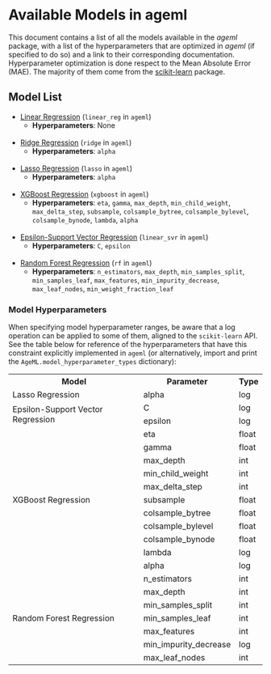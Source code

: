 # Available Models in ageml

This document contains a list of all the models available in the _ageml_ package, with a list of the hyperparameters that are optimized in _ageml_ (if specified to do so) and a link to their corresponding documentation. Hyperparameter optimization is done respect to the Mean Absolute Error (MAE). The majority of them come from the [scikit-learn](https://scikit-learn.org/stable/) package.

## Model List

- [Linear Regression](https://scikit-learn.org/stable/modules/generated/sklearn.linear_model.LinearRegression.html) (`linear_reg` in `ageml`)
  - __Hyperparameters__: None</br></br>
- [Ridge Regression](https://scikit-learn.org/stable/modules/generated/sklearn.linear_model.Ridge.html) (`ridge` in `ageml`)
  - __Hyperparameters__: `alpha`</br></br>
- [Lasso Regression](https://scikit-learn.org/stable/modules/generated/sklearn.linear_model.Lasso.html) (`lasso` in `ageml`)
  - __Hyperparameters__: `alpha`</br></br>
- [XGBoost Regression](https://xgboost.readthedocs.io/en/latest/python/python_api.html#module-xgboost.sklearn) (`xgboost` in `ageml`)
  - __Hyperparameters__: `eta`, `gamma`, `max_depth`, `min_child_weight`, `max_delta_step`, `subsample`, `colsample_bytree`, `colsample_bylevel`, `colsample_bynode`, `lambda`, `alpha`</br></br>
- [Epsilon-Support Vector Regression](https://scikit-learn.org/stable/modules/generated/sklearn.svm.SVR.html#sklearn.svm.SVR) (`linear_svr` in `ageml`)
  - __Hyperparameters__: `C`, `epsilon`</br></br>
- [Random Forest Regression](https://scikit-learn.org/stable/modules/generated/sklearn.ensemble.RandomForestRegressor.html) (`rf` in `ageml`)
  - __Hyperparameters__: `n_estimators`, `max_depth`, `min_samples_split`, `min_samples_leaf`, `max_features`, `min_impurity_decrease`, `max_leaf_nodes`, `min_weight_fraction_leaf`


### Model Hyperparameters

When specifying model hyperparameter ranges, be aware that a log operation can be applied to some of them, aligned to the `scikit-learn` API. See the table below for reference of the hyperparameters that have this constraint explicitly implemented in `ageml` (or alternatively, import and print the `AgeML.model_hyperparameter_types` dictionary):
<table>
  <tr>
    <th>Model</th>
    <th>Parameter</th>
    <th>Type</th>
  </tr>
  <tr>
    <td rowspan="1">Lasso Regression</td>
    <td>alpha</td>
    <td>log</td>
  </tr>
  <tr>
    <td rowspan="2">Epsilon-Support Vector Regression</td>
    <td>C</td>
    <td>log</td>
  </tr>
  <tr>
    <td>epsilon</td>
    <td>log</td>
  </tr>
  <tr>
    <td rowspan="11">XGBoost Regression</td>
    <td>eta</td>
    <td>float</td>
  </tr>
  <tr>
    <td>gamma</td>
    <td>float</td>
  </tr>
  <tr>
    <td>max_depth</td>
    <td>int</td>
  </tr>
  <tr>
    <td>min_child_weight</td>
    <td>int</td>
  </tr>
  <tr>
    <td>max_delta_step</td>
    <td>int</td>
  </tr>
  <tr>
    <td>subsample</td>
    <td>float</td>
  </tr>
  <tr>
    <td>colsample_bytree</td>
    <td>float</td>
  </tr>
  <tr>
    <td>colsample_bylevel</td>
    <td>float</td>
  </tr>
  <tr>
    <td>colsample_bynode</td>
    <td>float</td>
  </tr>
  <tr>
    <td>lambda</td>
    <td>log</td>
  </tr>
  <tr>
    <td>alpha</td>
    <td>log</td>
  </tr>
  <tr>
    <td rowspan="9">Random Forest Regression</td>
    <td>n_estimators</td>
    <td>int</td>
  </tr>
  <tr>
    <td>max_depth</td>
    <td>int</td>
  </tr>
  <tr>
    <td>min_samples_split</td>
    <td>int</td>
  </tr>
  <tr>
    <td>min_samples_leaf</td>
    <td>int</td>
  </tr>
  <tr>
    <td>max_features</td>
    <td>int</td>
  </tr>
  <tr>
    <td>min_impurity_decrease</td>
    <td>log</td>
  </tr>
  <tr>
    <td>max_leaf_nodes</td>
    <td>int</td>
  </tr>
</table>